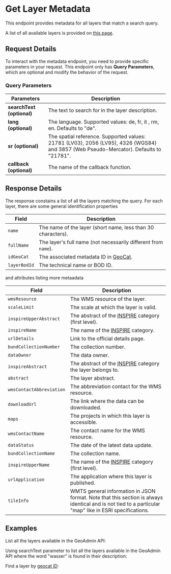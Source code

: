 # Get Layer Metadata

This endpoint provides metadata for all layers that match a search query.

A list of all available layers is provided on [this page](https://api3.geo.admin.ch/rest/services/api/MapServer/layersTable).

<ApiCodeBlock url="https://api3.geo.admin.ch/rest/services/api/MapServer" method="GET" />

## Request Details

To interact with the metadata endpoint, you need to provide specific parameters in your request.
This endpoint only has **Query Parameters**, which are optional and modify the behavior of the request.

### Query Parameters

| Parameters                | Description                                                                                                                           |
| ------------------------- | ------------------------------------------------------------------------------------------------------------------------------------- |
| **searchText (optional)** | The text to search for in the layer description.                                                                                      |
| **lang (optional)**       | The language. Supported values: de, fr, it , rm, en. Defaults to "de".                                                                |
| **sr (optional)**         | The spatial reference. Supported values: 21781 (LV03), 2056 (LV95), 4326 (WGS84) and 3857 (Web Pseudo-Mercator). Defaults to "21781". |
| **callback (optional)**   | The name of the callback function.                                                                                                    |

## Response Details

The response constains a list of all the layers matching the query.
For each layer, there are some general identification properties

| Field        | Description                                                    |
| ------------ | -------------------------------------------------------------- |
| `name`       | The name of the layer (short name, less than 30 characters).   |
| `fullName`   | The layer's full name (not necessarily different from `name`). |
| `idGeoCat`   | The associated metadata ID in [GeoCat](https://www.geocat.ch). |
| `layerBodId` | The technical name or BOD ID.                                  |

and attributes listing more metaadata

| Field                    | Description                                                                                                                                            |
| ------------------------ | ------------------------------------------------------------------------------------------------------------------------------------------------------ |
| `wmsResource`            | The WMS resource of the layer.                                                                                                                         |
| `scaleLimit`             | The scale at which the layer is valid.                                                                                                                 |
| `inspireUpperAbstract`   | The abstract of the [INSPIRE](https://www.geo.admin.ch/en/inspire-services) category (first level).                                                    |
| `inspireName`            | The name of the [INSPIRE](https://www.geo.admin.ch/en/inspire-services) category.                                                                      |
| `urlDetails`             | Link to the official details page.                                                                                                                     |
| `bundCollectionNumber`   | The collection number.                                                                                                                                 |
| `dataOwner`              | The data owner.                                                                                                                                        |
| `inspireAbstract`        | The abstract of the [INSPIRE](https://www.geo.admin.ch/en/inspire-services) category the layer belongs to.                                             |
| `abstract`               | The layer abstract.                                                                                                                                    |
| `wmsContactAbbreviation` | The abbreviation contact for the WMS resource.                                                                                                         |
| `downloadUrl`            | The link where the data can be downloaded.                                                                                                             |
| `maps`                   | The projects in which this layer is accessible.                                                                                                        |
| `wmsContactName`         | The contact name for the WMS resource.                                                                                                                 |
| `dataStatus`             | The date of the latest data update.                                                                                                                    |
| `bundCollectionName`     | The collection name.                                                                                                                                   |
| `inspireUpperName`       | The name of the [INSPIRE](https://www.geo.admin.ch/en/inspire-services) category (first level).                                                        |
| `urlApplication`         | The application where this layer is published.                                                                                                         |
| `tileInfo`               | WMTS general information in JSON format. Note that this section is always identical and is not tied to a particular "map" like in ESRI specifications. |

## Examples

List all the layers available in the GeoAdmin API:

<ExampleCodeBlock
request="curl https://api3.geo.admin.ch/rest/services/api/MapServer"
example='{
  "mapName": "api",
  "description": "Configuration for the map (topic) api",
  "copyrightUnicode": "Data api",
  "layers": [
    {
      "attributes": {
        "inspireAbstract": "Soil",
        "fullTextSearch": "Estimate of (...)",
        "inspireName": "Soil",
        "wmsContactAbbreviation": "swisstopo",
        "wmsContactName": "Federal Office of Topography swisstopo",
        "maps": "api,ech,inspire,service-wms",
        "wmsUrlResource": "https://wms.geo.admin.ch/?REQUEST=GetCapabilities&SERVICE=WMS&VERSION=1.3.0",
        "scaleLimit": "1:100000",
        "dataOwner": "Agroscope",
        "urlDetails": "https://www.geocat.ch/geonetwork/srv/api/records/0572e842-7e34-409a-90d9-526d012a1c2d/attachments/W%C3%BCst-Galley%20Leifeld%202025%20org%20soils%20map.pdf",
        "dataStatus": "20241031",
        "inspireUpperAbstract": "Environment, biology and geology",
        "abstract": "Estimate of Switzerlands Organic Soil Surface, 2025The 2025 estimate of Switzerlands organic soil surface is an update of the 2015 estimate of organic soils. As in the 2015 map, it used the approach of collating existing information sources (e.g., soil maps, geology maps, forest habitat maps, historical observations of peatlands, as well as inventories of fens and raised bogs) to generate an estimate or the current extent of organic soils. In a first step, four important data sets were updated: Soil maps, geology maps, the national inventory of raised and transitional bogs, and the forest habitat maps. In a second step, all data sets were harmonized and inserted into a data model, allowing the semi-automatic combination of the various data sets. In a third step, the data sets were combined (more specifically, overlain) and a rule-based method was used to characterise the resulting surfaces as organic soil, or not organic soil. In a fourth step, information on the mineral soil surface was used to delete surfaces for which the evidence of mineral soil was stronger. The soil surface recommended for use in most applications is 32,702 ha, which corresponds to the ‘less conservative estimate or organic soils. Because of the heterogeneous nature of the information sources that were used to generate this indicator map, it is not possible to define the scale for which this map is appropriate. The following recommendation can however be made: The map is suitable for use at the regional scale (e.g., cantonal or district, ca. 1:100,000) and larger scale only; it is unsuitable for field-scale use. The two publications (Wüst-Galley, C. and J. Leifeld (2025) “The distribution and (future) use of Switzerlands organic soils” Mires and Peat 32(4): 1-17, DOI: 10.19189/001c.130819 and Wüst-Galley, C., A. Grünig and J. Leifeld (2015) “Locating organic soils for the greenhouse gas inventory” Agroscope Science 26, 100 pp.) describe the methodology and updated data sets in detail, and it is strongly recommended that both publications should be read by anybody wanting to use this data set. Parts of the data are subject to a licence. Please read the additional documentation.",
        "downloadUrl": "https://data.geo.admin.ch/browser/index.html#/collections/ch.agroscope.abschaetzung-organische_boeden",
        "inspireUpperName": "Environment, biology and geology"
      },
      "layerBodId": "ch.agroscope.abschaetzung-organische_boeden",
      "idGeoCat": "0572e842-7e34-409a-90d9-526d012a1c2d",
      "name": "Organic soils CH 2024",
      "fullName": "Estimate of Switzerlands Organic Soil Surface, 2025"
    },
    (... more layers ...)
  ],
  "spatialReference": {
    "wkid": 21781
  },
  "tileInfo": {},
  "initialExtent": {
    "xmin": 458000,
    "ymin": 76375,
    "xmax": 839125,
    "ymax": 312500,
    "spatialReference": {
      "wkid": 21781
    }
  },
  "fullExtent": {
    "xmin": 420000,
    "ymin": 30000,
    "xmax": 900000,
    "ymax": 350000,
    "spatialReference": {
      "wkid": 21781
    }
  },
  "units": "esriMeters",
  "capabilities": "Map"
}'
/>

Using searchText parameter to list all the layers available in the GeoAdmin API where the word "wasser" is found in their description:

<ExampleCodeBlock
request="curl https://api3.geo.admin.ch/rest/services/api/MapServer?searchText=wasser"
example='{
  "mapName": "api",
  "description": "Configuration for the map (topic) api",
  "copyrightUnicode": "Data api",
  "layers": [
    {
      "attributes": {
        "inspireAbstract": "Soil",
        "fullTextSearch": "Wetness potential in the agricultural land, vector | Das Feuchtflächenpotential wurde anhand der Prozesse Wasserakkumulation und Versickerung beurteilt. Aus dem Höhenmodell (Swissalti3d © swisstopo) wurden Reliefparameter berechnet und Ebenen und Mulden modelliert. Das Potential der Versickerung wurde von Bodenkarten abgeleitet. Wo keine detaillierten Bodenkarten vorhanden waren, wurden geologische Karten und andere Surrogate in einem Expertenmodell überlagert und gewichtet. Der Vektor-Datensatz ist auf die vorwiegend landwirtschaftlich genutzten Feldblöcke zugeschnitten.Versickerung: 4 Klassen; Wasserakkumulation: 5 Klassen. Zitat: Szerencsits, E., Prasuhn, V., Churko, G., Herzog, F., Utiger, C., Zihlmann, U. et al. (2018). Karte potenzieller Feucht-Acker-Flächen der Schweiz. Agroscope Science, 72, 67. https://www.feuchtacker.ch/ | swisstopo | Federal Office of Topography swisstopo | Agroscope",
        "inspireName": "Soil",
        "wmsContactAbbreviation": "swisstopo",
        "wmsContactName": "Federal Office of Topography swisstopo",
        "maps": "api,ech,inspire,service-wms",
        "wmsUrlResource": "https://wms.geo.admin.ch/?REQUEST=GetCapabilities&SERVICE=WMS&VERSION=1.3.0",
        "scaleLimit": "Min 1:5000 – Max 1:25000",
        "dataOwner": "Agroscope",
        "dataStatus": "20230725",
        "inspireUpperAbstract": "Environment, biology and geology",
        "abstract": "Das Feuchtflächenpotential"
      },
      "layerBodId": "ch.agroscope.feuchtflaechenpotential-kulturlandschaft",
      "idGeoCat": "5188235f-c5c3-4628-9173-055824b65539",
      "name": "Wetness potential agricultural land",
      "fullName": "Wetness potential in the agricultural land, vector"
    },
    (... more layers ...)
  ],
  "spatialReference": {
    "wkid": 21781
  },
  "tileInfo": {},
  "initialExtent": {
    "xmin": 458000,
    "ymin": 76375,
    "xmax": 839125,
    "ymax": 312500,
    "spatialReference": {
      "wkid": 21781
    }
  },
  "fullExtent": {
    "xmin": 420000,
    "ymin": 30000,
    "xmax": 900000,
    "ymax": 350000,
    "spatialReference": {
      "wkid": 21781
    }
  },
  "units": "esriMeters",
  "capabilities": "Map"
}'
/>

Find a layer by [geocat ID](https://www.geocat.ch):

<ExampleCodeBlock
request="curl https://api3.geo.admin.ch/rest/services/api/MapServer?searchText=f198f6f6-8efa-4235-a55f-99767ea0206c"
example='{
  "mapName": "api",
  "description": "Configuration for the map (topic) api",
  "copyrightUnicode": "Data api",
  "layers": [
    {
      "attributes": {
        "urlApplication": "https://map.geo.admin.ch/?lang=de&topic=gewiss",
        "inspireAbstract": "Geology",
        "fullTextSearch": "Hydrogeological Map of Switzerland: Groundwater Resources 1:500000 | The Federal Office for the Environment (FOEN) is the body within the Swiss Geological Survey responsible for hydrogeology. The 1:500,000 Hydrogeological Map forms part of the GeoMaps series (GK500) and is divided into two sheets. The first (GK500-Hydro) represents the various groundwater resources in Switzerland and their productiveness. The second (GK500-Hydro_Vul) shows the vulnerability of the groundwater resources to the risk of pollution. The groundwater resources sheet also indicates the type of groundwater aquifer (karstic, jointed or unconsolidated rock), the most important springs and groundwater catchments as well as hydrodynamic information about the infiltration and exfiltration areas. The two sheets were originally published as Tables 8.6 and 8.7 of the Hydrological Atlas of Switzerland HADES (FOEN, 2004 and 2007). | Hydrogeologische Karte der Schweiz: Grundwasservorkommen 1:500000 | swisstopo | Federal Office of Topography swisstopo | Federal Office of Topography swisstopo",
        "inspireName": "Geology",
        "wmsContactAbbreviation": "swisstopo",
        "bundCollectionNumber": "46.6",
        "wmsContactName": "Federal Office of Topography swisstopo",
        "bundCollection": "Hydrogeologische Karte der Schweiz: Grundwasservorkommen 1:500000",
        "maps": "api,bafu,ech,geol,georessourcen,gewiss,inspire,schule,service-wms,swissmaponline,swisstopo",
        "wmsUrlResource": "https://wms.geo.admin.ch/?REQUEST=GetCapabilities&SERVICE=WMS&VERSION=1.3.0",
        "scaleLimit": "1:500000",
        "dataOwner": "Federal Office of Topography swisstopo",
        "urlDetails": "https://shop.swisstopo.admin.ch/en/maps/geological-maps/geomaps-500000",
        "dataStatus": "20081103",
        "inspireUpperAbstract": "Environment, biology and geology",
        "abstract": "The Federal Office for the Environment (FOEN) is the body within the Swiss Geological Survey responsible for hydrogeology. The 1:500,000 Hydrogeological Map forms part of the GeoMaps series (GK500) and is divided into two sheets. The first (GK500-Hydro) represents the various groundwater resources in Switzerland and their productiveness. The second (GK500-Hydro_Vul) shows the vulnerability of the groundwater resources to the risk of pollution. The groundwater resources sheet also indicates the type of groundwater aquifer (karstic, jointed or unconsolidated rock), the most important springs and groundwater catchments as well as hydrodynamic information about the infiltration and exfiltration areas. The two sheets were originally published as Tables 8.6 and 8.7 of the Hydrological Atlas of Switzerland HADES (FOEN, 2004 and 2007).",
        "downloadUrl": "https://data.geo.admin.ch/ch.swisstopo.geologie-hydrogeologische_karte-grundwasservorkommen",
        "inspireUpperName": "Environment, biology and geology"
      },
      "layerBodId": "ch.swisstopo.geologie-hydrogeologische_karte-grundwasservorkommen",
      "idGeoCat": "f198f6f6-8efa-4235-a55f-99767ea0206c",
      "name": "Groundwater Resources 500",
      "fullName": "Hydrogeological Map of Switzerland: Groundwater Resources 1:500000"
    }
  ],
  "spatialReference": {
    "wkid": 21781
  },
  "tileInfo": {
    "rows": 256,
    "cols": 256,
    "dpi": 90.7,
    "format": "PNG,JPEG",
    "compressionQuality": null,
    "origin": {
      "x": 420000,
      "y": 350000
    },
    "spatialReference": {
      "wkid": 21781
    },
    "lods": []
  },
  "initialExtent": {
    "xmin": 458000,
    "ymin": 76375,
    "xmax": 839125,
    "ymax": 312500,
    "spatialReference": {
      "wkid": 21781
    }
  },
  "fullExtent": {
    "xmin": 420000,
    "ymin": 30000,
    "xmax": 900000,
    "ymax": 350000,
    "spatialReference": {
      "wkid": 21781
    }
  },
  "units": "esriMeters",
  "capabilities": "Map"
}
'
/>
